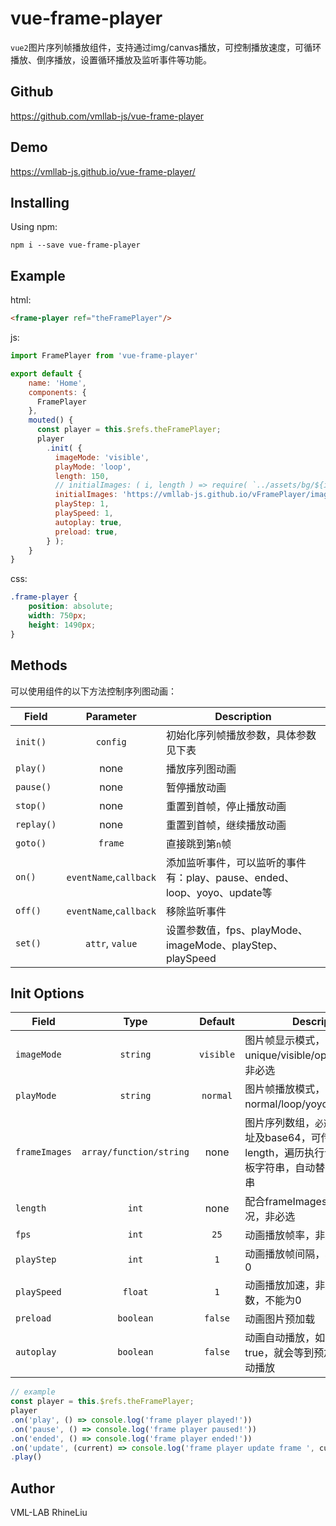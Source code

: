# vue-frame-player

`vue2`图片序列帧播放组件，支持通过img/canvas播放，可控制播放速度，可循环播放、倒序播放，设置循环播放及监听事件等功能。

## Github
https://github.com/vmllab-js/vue-frame-player

## Demo
https://vmllab-js.github.io/vue-frame-player/

## Installing
Using npm:
```
npm i --save vue-frame-player
```

## Example
html:
```html
<frame-player ref="theFramePlayer"/>
```
js:
```javascript
import FramePlayer from 'vue-frame-player'

export default {
    name: 'Home',
    components: {
      FramePlayer
    },
    mouted() {
      const player = this.$refs.theFramePlayer;
      player
        .init( {
          imageMode: 'visible',
          playMode: 'loop',
          length: 150,
          // initialImages: ( i, length ) => require( `../assets/bg/${i + 1}.jpg` ),
          initialImages: 'https://vmllab-js.github.io/vFramePlayer/image/[frame].jpg',
          playStep: 1,
          playSpeed: 1,
          autoplay: true,
          preload: true,
        } );
    }
}
```
css:
```scss
.frame-player {
    position: absolute;
    width: 750px;
    height: 1490px;
}
```

## Methods
可以使用组件的以下方法控制序列图动画：

| Field           | Parameter              | Description                         | 
| --------------- | :--------------------: | ----------------------------------- |
| `init()`        | `config`               | 初始化序列帧播放参数，具体参数见下表 |
| `play()`        | none                   | 播放序列图动画 |
| `pause()`       | none                   | 暂停播放动画 |
| `stop()`        | none                   | 重置到首帧，停止播放动画 |
| `replay()`      | none                   | 重置到首帧，继续播放动画 |
| `goto()`        | `frame`                | 直接跳到第`n`帧 |
| `on()`          | `eventName`,`callback` | 添加监听事件，可以监听的事件有：play、pause、ended、loop、yoyo、update等 |
| `off()`         | `eventName`,`callback` | 移除监听事件 |
| `set()`         | `attr`, `value`        | 设置参数值，fps、playMode、imageMode、playStep、playSpeed |

## Init Options
| Field         | Type              | Default   | Description                           | 
| ------------- |:-----------------:| :------:  | ------------------------------------  |
| `imageMode`   | `string`          | `visible` | 图片帧显示模式，可选值有unique/visible/opacity/canvas，非必选 |
| `playMode`    | `string`          | `normal`  | 图片帧播放模式，可选值有normal/loop/yoyo，非必选      |
| `frameImages` | `array/function/string`  | none      | 图片序列数组，`必选`。支持图片地址及base64，可传函数并传length，遍历执行该函数；可传模板字符串，自动替换`[frame]`字符串 |
| `length`      | `int`             | none      | 配合frameImages为function的情况，非必选     |
| `fps`         | `int`             | `25`      | 动画播放帧率，非必选        |
| `playStep`    | `int`             | `1`       | 动画播放帧间隔，非必选，不能为0 |
| `playSpeed`   | `float`           | `1`       | 动画播放加速，非必选，可以是负数，不能为0 |
| `preload`     | `boolean`         | `false`   | 动画图片预加载 |
| `autoplay`    | `boolean`         | `false`   | 动画自动播放，如果preload为true，就会等到预加载完成才会自动播放 |

```javascript
// example
const player = this.$refs.theFramePlayer;
player
.on('play', () => console.log('frame player played!'))
.on('pause', () => console.log('frame player paused!'))
.on('ended', () => console.log('frame player ended!'))
.on('update', (current) => console.log('frame player update frame ', current))
.play()
```

## Author
VML-LAB RhineLiu